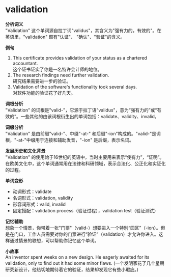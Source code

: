# validation

**分析词义**  
"Validation" 这个单词源自拉丁词"validus"，其含义为"强有力的，有效的"。在英语里，"validation" 颇有"认证"、 "确认"、"验证"的含义。

  

**例句**

  

1.  This certificate provides validation of your status as a chartered accountant.  
    这个证书证实了你是一名特许会计师的地位。
2.  The research findings need further validation.  
    研究结果需要进一步的验证。
3.  Validation of the software's functionality took several days.  
    对软件功能的验证花了好几天。

  

**词根分析**  
"Validation" 的词根是"valid-"，它源于拉丁语"validus"，意为“强有力的”或“有效的”。一些其他的由该词根衍生出的单词包括：validate、validity、invalid。

  

**词缀分析**  
"Validation" 是由前缀"valid-"、中缀"-at-" 和后缀"-ion"构成的。"valid-"是词根，"-at-"中缀用于连接和辅助发音，"-ion" 是后缀，表示名词。

  

**发展历史和文化背景**  
"Validation" 的使用始于16世纪的英语中，当时主要用来表示“使有力”，“证明”。在欧美文化中，这个单词通常用在法律和科研领域，表示合法化、公正化和实证化的过程。

  

**单词变形**

  

*   动词形式：validate
*   名词形式：validation, validity
*   形容词形式：valid, invalid
*   固定搭配：validation process（验证过程），validation test（验证测试）

  

**记忆辅助**  
想象一个情景，你带着一张"门票"（valid-）想要进入一个特别“园区”（-ion）。但是在门口，工作人员需要对你的门票进行“验证”（validation）才允许你进入。这样通过情景的联想，可以帮助你记忆这个单词。

  

**小故事**  
An inventor spent weeks on a new design. He eagerly awaited for its validation, only to find out it had some minor flaws. (一个发明家花了几个星期研究新设计，他热切地期待着它的验证，结果却发现它有些小瑕疵。)
